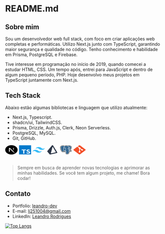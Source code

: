 # README.md

## Sobre mim

Sou um desenvolvedor web full stack, com foco em criar aplicações web completas e performáticas. Utilizo Next.js junto com TypeScript, garantindo maior segurança e qualidade no código. Tenho conhecimento e habilidade em Prisma, PostgreSQL e Firebase.

Tive interesse em programação no início de 2019, quando comecei a estudar HTML, CSS. Um tempo após, entrei para JavaScript e dentro de algum pequeno período, PHP. Hoje desenvolvo meus projetos em TypeScript juntamente com Next.js.

## Tech Stack

Abaixo estão algumas bibliotecas e linguagem que utilizo atualmente:

- Next.js, Typescript.
- shadcn/ui, TailwindCSS.
- Prisma, Drizzle, Auth.js, Clerk, Neon Serverless.
- PostgreSQL, MySQL.
- Git, GitHub.

<div>
  <img alt="Next.Js" height="30" width="40" src="https://raw.githubusercontent.com/devicons/devicon/master/icons/nextjs/nextjs-original.svg">
  <img alt="Typescript" height="30" width="40" src="https://raw.githubusercontent.com/devicons/devicon/master/icons/typescript/typescript-plain.svg">
  <img alt="Tailwindcss" height="30" width="40" src="https://raw.githubusercontent.com/devicons/devicon/master/icons/tailwindcss/tailwindcss-original.svg">
  <img alt="Prisma" height="30" width="40" src="https://raw.githubusercontent.com/devicons/devicon/master/icons/prisma/prisma-original.svg">
  <img alt="PostgreSQL" height="30" width="40" src="https://raw.githubusercontent.com/devicons/devicon/master/icons/postgresql/postgresql-original.svg">
  <img alt="git" height="30" width="40" src="https://raw.githubusercontent.com/devicons/devicon/master/icons/git/git-original.svg">
</div>

</br>

>Sempre em busca de aprender novas tecnologias e aprimorar as minhas habilidades. Se você tem algum projeto, me chame! Bora codar!

## Contato

- Portfolio: [leandro-dev](https://leandro-dev.vercel.app/)
- E-mail: [lj251004@gmail.com](mailto:lj251004@gmail.com)
- LinkedIn: [Leandro Rodrigues](https://www.linkedin.com/in/lrbertalhia/)

[![Top Langs](https://github-readme-stats.vercel.app/api/top-langs/?username=leandrordg&layout=compact&theme=dracula)](https://github.com/leandrordg/leandrordg)
